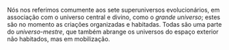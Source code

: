  Nós nos referimos comumente aos sete superuniversos evolucionários, em associação com o universo central e divino, como o *grande universo*; estes são no momento as criações organizadas e habitadas. Todas são uma parte do *universo-mestre*, que também abrange os universos do espaço exterior não habitados, mas em mobilização.